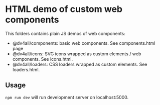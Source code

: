 # HTML demo of custom web components

This folders contains plain JS demos of web components:

- @dv4all/components: basic web components. See components.html page
- @dv4all/icons: SVG icons wrapped as custom elements / web components. See icons.html.
- @dv4all/loaders: CSS loaders wrapped as custom elements. See loaders.html.

## Usage

`npm run dev` will run development server on localhost:5000.
